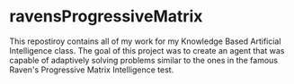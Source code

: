 # ravensProgressiveMatrix

This repostiroy contains all of my work for my Knowledge Based Artificial Intelligence class. The goal of this project was to create an agent that was capable of adaptively solving problems similar to the ones in the famous Raven's Progressive Matrix Intelligence test.
